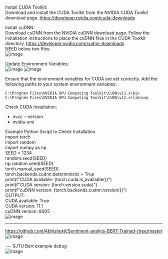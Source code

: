 Install CUDA Toolkit:  
Download and install the CUDA Toolkit from the NVIDIA CUDA Toolkit download page.  https://developer.nvidia.com/cuda-downloads  

Install cuDNN:  
Download cuDNN from the NVIDIA cuDNN download page. Follow the installation instructions to place the cuDNN files in the CUDA Toolkit directory.  https://developer.nvidia.com/cudnn-downloads  
NEED below two files:  
![image](https://github.com/user-attachments/assets/d51d4c24-ee93-446a-913c-5447d048d6a0)

Update Environment Variables:  
![image](https://github.com/user-attachments/assets/d9e07292-22ef-4c62-b58e-a27040bbc56a)
![image](https://github.com/user-attachments/assets/2c0f10a2-8834-4e78-9c8d-ef27ea31e0be)  

Ensure that the environment variables for CUDA are set correctly. Add the following paths to your system environment variables:  

    C:\Program Files\NVIDIA GPU Computing Toolkit\CUDA\v11.x\bin  
    C:\Program Files\NVIDIA GPU Computing Toolkit\CUDA\v11.x\libnvvp  
Check CUDA Installation:  
 * nvcc --version  
 * nvidia-smi  
 
Example Python Script to Check Installation  
import torch  
import random  
import numpy as np  
SEED = 1234  
random.seed(SEED)  
np.random.seed(SEED)  
torch.manual_seed(SEED)  
torch.backends.cudnn.deterministic = True  
print(f"CUDA available: {torch.cuda.is_available()}")  
print(f"CUDA version: {torch.version.cuda}")  
print(f"cuDNN version: {torch.backends.cudnn.version()}")      
OUTPUT:  
CUDA available: True   
CUDA version: 11.1    
cuDNN version: 8005   
![image](https://github.com/user-attachments/assets/b24c6d62-9eaf-4a4e-b385-afc8e8695309)


---
https://github.com/Abhishekjl/Sentiment-analyis-BERT-Trained-/tree/master  
![image](https://github.com/GinChoYen/Anthony/assets/22329486/0d531acb-1fc6-439b-9619-3fa24a1d4c5b)


--- SJTU Bert example debug  
![image](https://github.com/user-attachments/assets/7a495c56-6617-48b5-8f13-5aacb7747821)
